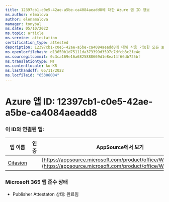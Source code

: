```yaml
---
title: 12397cb1-c0e5-42ae-a5be-ca4084aeadd8에 대한 Azure 앱 ID 정보
ms.author: elmalova
author: elenamalova
manager: tonybal
ms.date: 05/10/2022
ms.topic: article
ms.service: attestation
certification_type: attested
description: 12397cb1-c0e5-42ae-a5be-ca4084aeadd8에 대해 사용 가능한 모든 보안 및 규정 준수 정보입니다.
ms.openlocfilehash: d13650b1d75111da373399d3597c7dfcb3c2fe4e
ms.sourcegitcommit: 0c3ca169e16a6825888669d1e8ea14f66db725bf
ms.translationtype: MT
ms.contentlocale: ko-KR
ms.lasthandoff: 05/11/2022
ms.locfileid: "65306004"
---
```

# <a name="azure-app-id-12397cb1-c0e5-42ae-a5be-ca4084aeadd8"></a>Azure 앱 ID: 12397cb1-c0e5-42ae-a5be-ca4084aeadd8


### <a name="apps-associated-with-this-id"></a>이 ID와 연결된 앱:
| **앱 이름** | **인증** | **AppSource에서 보기** |
|--------------|---------------|-----------------------|
| [Citasion](../forward/WA200003530.md) |  | [https://appsource.microsoft.com/product/office/WA200003530](https://appsource.microsoft.com/product/office/WA200003530) |

### <a name="microsoft-365-app-compliance-status"></a>Microsoft 365 앱 준수 상태
- Publisher Attestaton 상태: 완료됨
